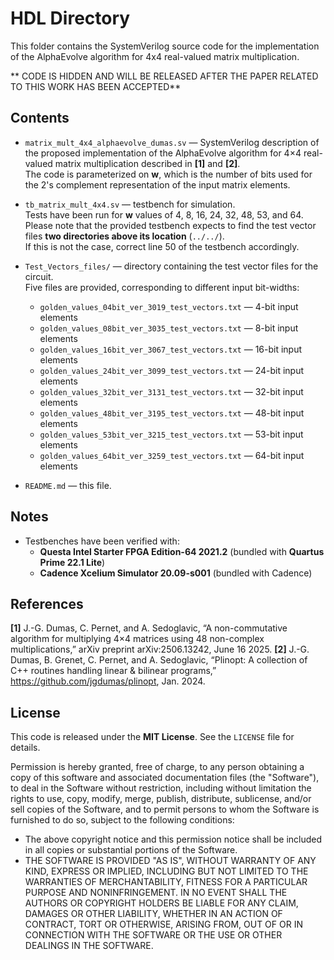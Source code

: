 # HDL Directory

This folder contains the SystemVerilog source code for the implementation of the AlphaEvolve  algorithm for 4x4 real-valued matrix multiplication.

** CODE IS HIDDEN AND WILL BE RELEASED AFTER THE PAPER RELATED TO THIS WORK HAS BEEN ACCEPTED**

## Contents
- `matrix_mult_4x4_alphaevolve_dumas.sv` — SystemVerilog description of the proposed implementation of the AlphaEvolve algorithm for 4×4 real-valued matrix multiplication described in **[1]** and **[2]**.  
  The code is parameterized on **w**, which is the number of bits used for the 2's complement representation of the input matrix elements.  

- `tb_matrix_mult_4x4.sv` — testbench for simulation.  
  Tests have been run for **w** values of 4, 8, 16, 24, 32, 48, 53, and 64.  
  Please note that the provided testbench expects to find the test vector files **two directories above its location** (`../../`).  
  If this is not the case, correct line 50 of the testbench accordingly.     

- `Test_Vectors_files/` — directory containing the test vector files for the circuit.  
  Five files are provided, corresponding to different input bit-widths:  
  - `golden_values_04bit_ver_3019_test_vectors.txt` — 4-bit input elements  
  - `golden_values_08bit_ver_3035_test_vectors.txt` — 8-bit input elements  
  - `golden_values_16bit_ver_3067_test_vectors.txt` — 16-bit input elements  
  - `golden_values_24bit_ver_3099_test_vectors.txt` — 24-bit input elements  
  - `golden_values_32bit_ver_3131_test_vectors.txt` — 32-bit input elements  
  - `golden_values_48bit_ver_3195_test_vectors.txt` — 48-bit input elements  
  - `golden_values_53bit_ver_3215_test_vectors.txt` — 53-bit input elements  
  - `golden_values_64bit_ver_3259_test_vectors.txt` — 64-bit input elements  

- `README.md` — this file.  

## Notes
- Testbenches have been verified with:
  - **Questa Intel Starter FPGA Edition-64 2021.2** (bundled with **Quartus Prime 22.1 Lite**)  
  - **Cadence Xcelium Simulator 20.09-s001** (bundled with Cadence)


##  References
**[1]** J.-G. Dumas, C. Pernet, and A. Sedoglavic, “A non-commutative algorithm for multiplying 4×4 matrices using 48 non-complex multiplications,” arXiv preprint arXiv:2506.13242, June 16 2025.
**[2]** J.-G. Dumas, B. Grenet, C. Pernet, and A. Sedoglavic, 
 “Plinopt: A collection of C++ routines handling linear & bilinear programs,” 
  https://github.com/jgdumas/plinopt, Jan. 2024.

## License

This code is released under the **MIT License**. See the `LICENSE` file for details.  

Permission is hereby granted, free of charge, to any person obtaining a copy of this software and associated documentation files (the "Software"), to deal in the Software without restriction, including without limitation the rights to use, copy, modify, merge, publish, distribute, sublicense, and/or sell copies of the Software, and to permit persons to whom the Software is furnished to do so, subject to the following conditions:

- The above copyright notice and this permission notice shall be included in all copies or substantial portions of the Software.  
- THE SOFTWARE IS PROVIDED "AS IS", WITHOUT WARRANTY OF ANY KIND, EXPRESS OR IMPLIED, INCLUDING BUT NOT LIMITED TO THE WARRANTIES OF MERCHANTABILITY, FITNESS FOR A PARTICULAR PURPOSE AND NONINFRINGEMENT. IN NO EVENT SHALL THE AUTHORS OR COPYRIGHT HOLDERS BE LIABLE FOR ANY CLAIM, DAMAGES OR OTHER LIABILITY, WHETHER IN AN ACTION OF CONTRACT, TORT OR OTHERWISE, ARISING FROM, OUT OF OR IN CONNECTION WITH THE SOFTWARE OR THE USE OR OTHER DEALINGS IN THE SOFTWARE.
